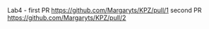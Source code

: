 Lab4 - first PR https://github.com/Margaryts/KPZ/pull/1
second PR https://github.com/Margaryts/KPZ/pull/2
